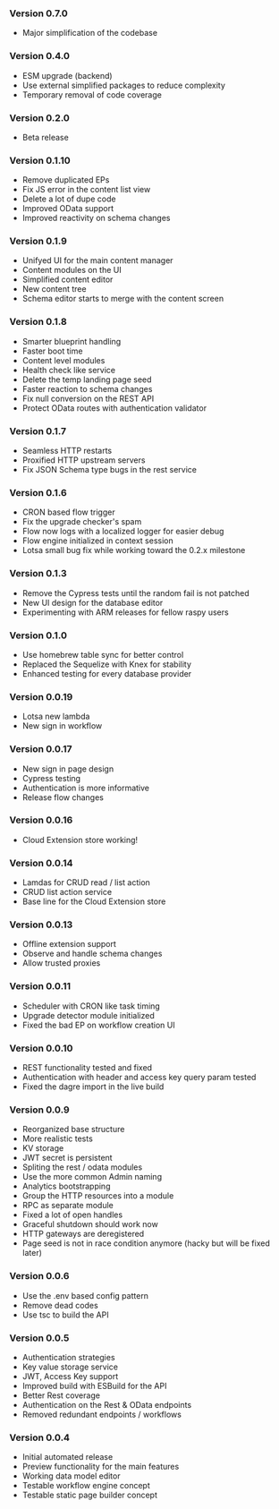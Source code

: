 ### Version 0.7.0

- Major simplification of the codebase

### Version 0.4.0

- ESM upgrade (backend)
- Use external simplified packages to reduce complexity
- Temporary removal of code coverage

### Version 0.2.0

- Beta release

### Version 0.1.10

- Remove duplicated EPs
- Fix JS error in the content list view
- Delete a lot of dupe code
- Improved OData support
- Improved reactivity on schema changes

### Version 0.1.9

- Unifyed UI for the main content manager
- Content modules on the UI
- Simplified content editor
- New content tree
- Schema editor starts to merge with the content screen

### Version 0.1.8

- Smarter blueprint handling
- Faster boot time
- Content level modules
- Health check like service
- Delete the temp landing page seed
- Faster reaction to schema changes
- Fix null conversion on the REST API
- Protect OData routes with authentication validator

### Version 0.1.7

- Seamless HTTP restarts
- Proxified HTTP upstream servers
- Fix JSON Schema type bugs in the rest service

### Version 0.1.6

- CRON based flow trigger
- Fix the upgrade checker's spam
- Flow now logs with a localized logger for easier debug
- Flow engine initialized in context session
- Lotsa small bug fix while working toward the 0.2.x milestone

### Version 0.1.3

- Remove the Cypress tests until the random fail is not patched
- New UI design for the database editor
- Experimenting with ARM releases for fellow raspy users

### Version 0.1.0

- Use homebrew table sync for better control
- Replaced the Sequelize with Knex for stability
- Enhanced testing for every database provider

### Version 0.0.19

- Lotsa new lambda
- New sign in workflow

### Version 0.0.17

- New sign in page design
- Cypress testing
- Authentication is more informative
- Release flow changes

### Version 0.0.16

- Cloud Extension store working!

### Version 0.0.14

- Lamdas for CRUD read / list action
- CRUD list action service
- Base line for the Cloud Extension store

### Version 0.0.13

- Offline extension support
- Observe and handle schema changes
- Allow trusted proxies

### Version 0.0.11

- Scheduler with CRON like task timing
- Upgrade detector module initialized
- Fixed the bad EP on workflow creation UI

### Version 0.0.10

- REST functionality tested and fixed
- Authentication with header and access key query param tested
- Fixed the dagre import in the live build

### Version 0.0.9

- Reorganized base structure
- More realistic tests
- KV storage
- JWT secret is persistent
- Spliting the rest / odata modules
- Use the more common Admin naming
- Analytics bootstrapping
- Group the HTTP resources into a module
- RPC as separate module
- Fixed a lot of open handles
- Graceful shutdown should work now
- HTTP gateways are deregistered
- Page seed is not in race condition anymore (hacky but will be fixed later)

### Version 0.0.6

- Use the .env based config pattern
- Remove dead codes
- Use tsc to build the API

### Version 0.0.5

- Authentication strategies
- Key value storage service
- JWT, Access Key support
- Improved build with ESBuild for the API
- Better Rest coverage
- Authentication on the Rest & OData endpoints
- Removed redundant endpoints / workflows

### Version 0.0.4

- Initial automated release
- Preview functionality for the main features
- Working data model editor
- Testable workflow engine concept
- Testable static page builder concept
